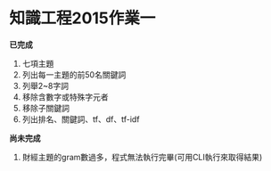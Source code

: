 知識工程2015作業一
==========

**已完成**

 1. 七項主題
 2. 列出每一主題的前50名關鍵詞
 3. 列舉2~8字詞
 4. 移除含數字或特殊字元者
 5. 移除子關鍵詞
 6. 列出排名、關鍵詞、tf、df、tf-idf

**尚未完成**

1. 財經主題的gram數過多，程式無法執行完畢(可用CLI執行來取得結果)

